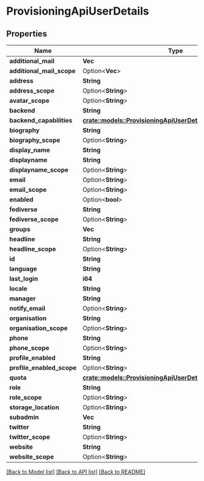 # ProvisioningApiUserDetails

## Properties

Name | Type | Description | Notes
------------ | ------------- | ------------- | -------------
**additional_mail** | **Vec<String>** |  | 
**additional_mail_scope** | Option<**Vec<String>**> |  | [optional]
**address** | **String** |  | 
**address_scope** | Option<**String**> |  | [optional]
**avatar_scope** | Option<**String**> |  | [optional]
**backend** | **String** |  | 
**backend_capabilities** | [**crate::models::ProvisioningApiUserDetailsBackendCapabilities**](ProvisioningApiUserDetails_backendCapabilities.md) |  | 
**biography** | **String** |  | 
**biography_scope** | Option<**String**> |  | [optional]
**display_name** | **String** |  | 
**displayname** | **String** |  | 
**displayname_scope** | Option<**String**> |  | [optional]
**email** | Option<**String**> |  | 
**email_scope** | Option<**String**> |  | [optional]
**enabled** | Option<**bool**> |  | [optional]
**fediverse** | **String** |  | 
**fediverse_scope** | Option<**String**> |  | [optional]
**groups** | **Vec<String>** |  | 
**headline** | **String** |  | 
**headline_scope** | Option<**String**> |  | [optional]
**id** | **String** |  | 
**language** | **String** |  | 
**last_login** | **i64** |  | 
**locale** | **String** |  | 
**manager** | **String** |  | 
**notify_email** | Option<**String**> |  | 
**organisation** | **String** |  | 
**organisation_scope** | Option<**String**> |  | [optional]
**phone** | **String** |  | 
**phone_scope** | Option<**String**> |  | [optional]
**profile_enabled** | **String** |  | 
**profile_enabled_scope** | Option<**String**> |  | [optional]
**quota** | [**crate::models::ProvisioningApiUserDetailsQuota**](ProvisioningApiUserDetailsQuota.md) |  | 
**role** | **String** |  | 
**role_scope** | Option<**String**> |  | [optional]
**storage_location** | Option<**String**> |  | [optional]
**subadmin** | **Vec<String>** |  | 
**twitter** | **String** |  | 
**twitter_scope** | Option<**String**> |  | [optional]
**website** | **String** |  | 
**website_scope** | Option<**String**> |  | [optional]

[[Back to Model list]](../README.md#documentation-for-models) [[Back to API list]](../README.md#documentation-for-api-endpoints) [[Back to README]](../README.md)


